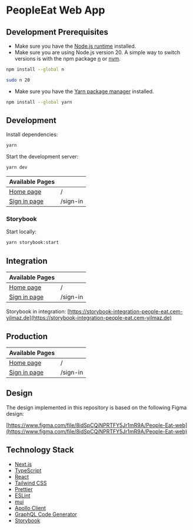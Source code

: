 # PeopleEat Web App

## Development Prerequisites

-   Make sure you have the [Node.js runtime](https://nodejs.org) installed.
-   Make sure you are using Node.js version 20. A simple way to switch versions is with the npm package [n](https://www.npmjs.com/package/n) or [nvm](https://github.com/nvm-sh/nvm).

```bash
npm install --global n
```

```bash
sudo n 20
```

-   Make sure you have the [Yarn package manager](https://yarnpkg.com) installed.

```bash
npm install --global yarn
```

## Development

Install dependencies:

```bash
yarn
```

Start the development server:

```bash
yarn dev
```

| Available Pages                               |          |
| --------------------------------------------- | -------- |
| [Home page](http://localhost:3000)            | /        |
| [Sign in page](http://localhost:3000/sign-in) | /sign-in |

### Storybook

Start locally:

```bash
yarn storybook:start
```

## Integration

| Available Pages                                                      |          |
| -------------------------------------------------------------------- | -------- |
| [Home page](https://integration-people-eat.cem-yilmaz.de)            | /        |
| [Sign in page](https://integration-people-eat.cem-yilmaz.de/sign-in) | /sign-in |

Storybook in integration: [https://storybook-integration-people-eat.cem-yilmaz.de](https://storybook-integration-people-eat.cem-yilmaz.de)

## Production

| Available Pages                                          |          |
| -------------------------------------------------------- | -------- |
| [Home page](https://people-eat.cem-yilmaz.de)            | /        |
| [Sign in page](https://people-eat.cem-yilmaz.de/sign-in) | /sign-in |

## Design

The design implemented in this repository is based on the following Figma design:

[https://www.figma.com/file/8idSpCQiNPRTFY5Jr1mR9A/People-Eat-web](https://www.figma.com/file/8idSpCQiNPRTFY5Jr1mR9A/People-Eat-web)

## Technology Stack

-   [Next.js](https://nextjs.org)
-   [TypeScript](https://www.typescriptlang.org)
-   [React](https://reactjs.org)
-   [Tailwind CSS](https://tailwindcss.com)
-   [Prettier](https://prettier.io)
-   [ESLint](https://eslint.org)
-   [mui](https://mui.com)
-   [Apollo Client](https://www.apollographql.com/docs/react)
-   [GraphQL Code Generator](https://graphql-code-generator.com)
-   [Storybook](https://storybook.js.org)
